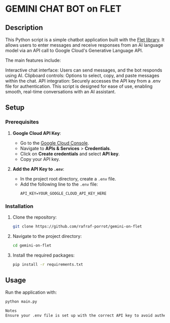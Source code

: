 # GEMINI CHAT BOT on FLET

## Description
This Python script is a simple chatbot application built with the [Flet library](https://flet.dev/). It allows users to enter messages and receive responses from an AI language model via an API call to Google Cloud's Generative Language API.

The main features include:

Interactive chat interface: Users can send messages, and the bot responds using AI.
Clipboard controls: Options to select, copy, and paste messages within the chat.
API integration: Securely accesses the API key from a .env file for authentication.
This script is designed for ease of use, enabling smooth, real-time conversations with an AI assistant.
## Setup

### Prerequisites
1. **Google Cloud API Key**:
   - Go to the [Google Cloud Console](https://console.cloud.google.com/).
   - Navigate to **APIs & Services** > **Credentials**.
   - Click on **Create credentials** and select **API key**.
   - Copy your API key.

2. **Add the API Key to `.env`**:
   - In the project root directory, create a `.env` file.
   - Add the following line to the `.env` file:
     ```plaintext
     API_KEY=YOUR_GOOGLE_CLOUD_API_KEY_HERE
     ```

### Installation
1. Clone the repository:
    ```bash
    git clone https://github.com/rafraf-porrot/gemini-on-flet
    ```
2. Navigate to the project directory:
    ```bash
    cd gemini-on-flet
    ```
3. Install the required packages:
    ```bash
    pip install -r requirements.txt
    ```

## Usage
Run the application with:
```bash
python main.py

Notes
Ensure your .env file is set up with the correct API key to avoid authentication errors.